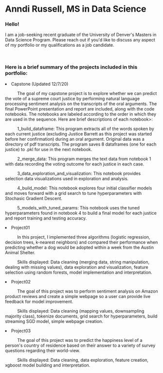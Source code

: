 

<h1>Anndi Russell, MS in Data Science</h1>
<h3>Hello!</h3>

<p>I am a job-seeking recent graduate of the University of Denver's Masters in Data Science Program. Please reach out if you'd like to discuss any aspect of my portfolio or my qualifications as a job candidate.</p>

<br>

<h3>Here is a brief summary of the projects included in this portfolio:</h3>
<li>Capstone (Updated 12/7/20)</li>
<p>
<p style="text-indent: 40px">The goal of my capstone project is to explore whether we can predict the vote of a supreme court justice by performing natural language processing sentiment analysis on the transcripts of the oral arguments. The final PowerPoint presentation and report are included, along with the code notebooks. The notebooks are labeled according to the order in which they are used in the sequence. Here are brief descriptions of each notebook>:


<p style="text-indent: 40px">1_build_dataframe: This program extracts all of the words spoken by each current justice (excluding Justice Barrett as this project was started before her confirmation) during an oral argument. Original data was a directory of pdf transcripts. The program saves 8 dataframes (one for each justice) to .pkl for use in the next notebook.
<p style="text-indent: 40px">2_merge_data: This program merges the text data from notebook 1 with data recording the voting outcome for each justice in each case.
<p style="text-indent: 40px">3_data_exploration_and_visualization: This notebook provides selection data visualizations used in exploration and analysis.
<p style="text-indent: 40px">4_build_model: This notebook explores four initial classifier models and moves forward with a grid search to tune hyperparameters with Stochasic Gradient Descent.
<p style="text-indent: 40px">5_models_with_tuned_params: This notebook uses the tuned hyperparameters found in notebook 4 to build a final model for each justice and report training and testing accuracy.
</p>





<li>Project01</li>
<p>
<p style="text-indent: 40px">In this project, I implemented three algorithms (logistic regression, decision trees, k-nearest neighbors) and compared their performance when predicting whether a dog would be adopted within a week from the Austin Animal Shelter.
<p style="text-indent: 40px">Skills displayed: Data cleaning (merging data, string manipulation, dealing with missing values), data exploration and visualization, feature selection using random forests, model implementation and interpretation.
</p>

<li>Project02</li>
<p>
<p style="text-indent: 40px">The goal of this project was to perform sentiment analysis on Amazon product reviews and create a simple webpage so a user can provide live feedback for model improvement.
<p style="text-indent: 40px">Skills displayed: Data cleaning (mapping values, downsampling majority class), tokenize documents, grid search for hyperparameters, build streaming SGD model, simple webpage creation.
</p>

<li>Project03</li>
<p>
<p style="text-indent: 40px">The goal of this project was to predict the happiness level of a person's country of residence based on their answer to a variety of survey questions regarding their world-view.
<p style="text-indent: 40px">Skills displayed: Data cleaning, data exploration, feature creation, xgboost model building and interpretation.
</p>

<br>
